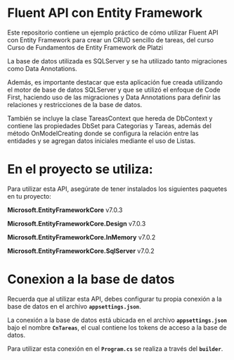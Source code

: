 # Fluent API con Entity Framework
Este repositorio contiene un ejemplo práctico de cómo utilizar Fluent API con Entity Framework para crear un CRUD sencillo de tareas, del curso Curso de Fundamentos de Entity Framework de Platzi

La base de datos utilizada es SQLServer y se ha utilizado tanto migraciones como Data Annotations.

Además, es importante destacar que esta aplicación fue creada utilizando el motor de base de datos SQLServer y que se utilizó el enfoque de Code First, haciendo uso de las migraciones y Data Annotations para definir las relaciones y restricciones de la base de datos.

También se incluye la clase TareasContext que hereda de DbContext y contiene las propiedades DbSet para Categorias y Tareas, además del método OnModelCreating donde se configura la relación entre las entidades y se agregan datos iniciales mediante el uso de Listas.

# En el proyecto se utiliza:
Para utilizar esta API, asegúrate de tener instalados los siguientes paquetes en tu proyecto:

**Microsoft.EntityFrameworkCore** v7.0.3

**Microsoft.EntityFrameworkCore.Design** v7.0.3

**Microsoft.EntityFrameworkCore.InMemory** v7.0.2

**Microsoft.EntityFrameworkCore.SqlServer** v7.0.2

# Conexion a la base de datos
Recuerda que al utilizar esta API, debes configurar tu propia conexión a la base de datos en el archivo **`appsettings.json`**.

La conexión a la base de datos está ubicada en el archivo **`appsettings.json`** bajo el nombre **`CnTareas`**, el cual contiene los tokens de acceso a la base de datos.

Para utilizar esta conexión en el **`Program.cs`** se realiza a través del **`builder`**.
